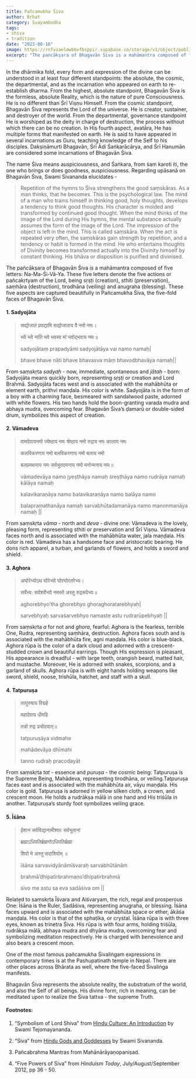 ```yaml
---
title: Pañcamukha Śiva
author: Bṛhat
category: Svayambodha
tags: 
- shiva
- tradition
date: "2023-08-16"
image: https://rnfvzaelmwbbvfbsppir.supabase.co/storage/v1/object/public/brhatwebsite/05dhiti/panchmukhashiva.webp
excerpt: "The pancākṣara of Bhagavān Śiva is a mahāmantra composed of five letters: Na-Ma-Śi-Vā-Ya. These five letters denote the five actions or pañca-kṛtyam of the Bhagvān Śiva: Sṛṣṭi (creation), Sthiti (preservation), Saṃhāra (destruction), Tirodhāna (veiling), Anugraha (blessing). These five aspects are captured beautifully in Pañcamukha Śiva, the five-fold faces of Bhagavān Śiva."
---
```


In the dhārmika fold, every form and expression of the divine can be understood in at least four different standpoints: the absolute, the cosmic, the departmental, and as the incarnation who appeared on earth to re-establish dharma. From the highest, absolute standpoint, Bhagavān Śiva is the formless, absolute Reality, which is the nature of pure Consciousness. He is no different than Śrī Viṣṇu Himself. From the cosmic standpoint, Bhagavān Śiva represents the Lord of the universe. He is creator, sustainer, and destroyer of the world. From the departmental, governance standpoint He is worshiped as the deity in charge of destruction, the process without which there can be no creation. In His fourth aspect, avatāra, He has multiple forms that manifested on earth. He is said to have appeared in several incarnations as Guru, teaching knowledge of the Self to his disciples. Dakṣiṇāmurti Bhagavān, Śrī Ādi Śaṅkarācārya, and Śrī Hanumān are considered some incarnations of Bhagavān Śiva. 

The name Śiva means auspiciousness, and Śaṅkara, from śam karoti iti, the one who brings or does goodness, auspiciousness. Regarding upāsanā on Bhagavān Śiva, Swami Sivananda elucidates - 

>Repetition of the hymns to Śiva strengthens the good saṃskāras. As a man thinks, that he becomes. This is the psychological law. The mind of a man who trains himself in thinking good, holy thoughts, develops a tendency to think good thoughts. His character is molded and transformed by continued good thought. When the mind thinks of the image of the Lord during His hymns, the mental substance actually assumes the form of the image of the Lord. The impression of the object is left in the mind. This is called saṃskāra. When the act is repeated very often, the saṃskāras gain strength by repetition, and a tendency or habit is formed in the mind. He who entertains thoughts of Divinity becomes transformed actually into the Divinity himself by constant thinking. His bhāva or disposition is purified and divinised.

The pañcākṣara of Bhagavān Śiva is a mahāmantra composed of five letters: Na-Ma-Śi-Vā-Ya. These five letters denote the five actions or pañcakṛtyam of the Lord, being sṛṣṭi (creation), sthiti (preservation), saṃhāra (destruction), tirodhāna (veiling) and anugraha (blessing). These five aspects are captured beautifully in Pañcamukha Śiva, the five-fold faces of Bhagavān Śiva.

#### 1. Sadyojāta

>सद्योजातं प्रपद्यामि सद्योजाताय वै नमो नमः।
>
>भवे भवे नाति भवे भवस्व मां भवोद्भवाय नमः॥
>
>sadyojātaṃ prapadyāmi sadyojātāya vai namo namaḥ|
>
>bhave bhave nāti bhave bhavasva māṃ bhavodbhavāya namaḥ||

From saṃskṛta _sadyaḥ_ - now, immediate, spontaneous and _jātaḥ_ - born: Sadyojāta means quickly born, representing sṛṣṭi or creation and Lord Brahmā. Sadyojāta faces west and is associated with the mahābhūta or element earth, prithvi maṇḍala. His color is white. Sadyojāta is in the form of a boy with a charming face, besmeared with sandalwood paste, adorned with white flowers. His two hands hold the boon-granting varada mudra and abhaya mudra, overcoming fear. Bhagavān Śiva’s ḍamarū or double-sided drum, symbolizes this aspect of creation.

#### 2. Vāmadeva

>वामदेवायनमो ज्येष्ठाय नमः श्रेष्ठाय नमो रुद्राय नमः कालाय नमः
>
>कलविकरणाय नमो बलविकरणाय नमो बलाय नमो
>
>बलप्रमथनाय नमः सर्वभूतदमनाय नमो मनोन्मनाय नमः॥
>
>vāmadevāya namo jyeṣṭhāya namaḥ śreṣṭhāya namo rudrāya namaḥ kālāya namaḥ
>
>kalavikaraṇāya namo balavikaraṇāya namo balāya namo
>
>balapramathanāya namaḥ sarvabhūtadamanāya namo manonmanāya namaḥ ||

From saṃskṛta _vāma_ - north and _deva_ - divine one: Vāmadeva is the lovely, pleasing form, representing sthiti or preservation and Śrī Viṣṇu. Vāmadeva faces north and is associated with the mahābhūta water, jala maṇḍala. His color is red. Vāmadeva has a handsome face and aristocratic bearing. He dons rich apparel, a turban, and garlands of flowers, and holds a sword and shield.

#### 3. Aghora

>अघोरेभ्योऽथ घोरेभ्यो घोरघोरतरेभ्यः।
>
>सर्वेभ्य: सर्वशर्वेभ्यो नमस्ते अस्तु रुद्ररूपेभ्यः॥
>
>aghorebhyo’tha ghorebhyo ghoraghoratarebhyaḥ|
>
>sarvebhyaḥ sarvaśarvebhyo namaste astu rudrarūpebhyaḥ ||

From saṃskṛta _a_ for not and _ghora_, fearful: Aghora is the fearless, terrible One, Rudra, representing saṃhāra, destruction. Aghora faces south and is associated with the mahābhūta fire, agni maṇḍala. His color is blue-black. Aghora rūpa is the color of a dark cloud and adorned with a crescent-studded crown and beautiful earrings. Though His expression is pleasant, His appearance is dreadful - with large teeth, orangish beard, matted hair, and mustache. Moreover, He is adorned with snakes, scorpions, and a garland of skulls. Aghora rūpa is with eight hands holding weapons like sword, shield, noose, trishūla, hatchet, and staff with a skull. 

#### 4. Tatpuruṣa

>तत्पुरुषाय विद्महे
>
>महादेवाय धीमहि
>
>तन्नो रुद्रः प्रचोदयात्॥
>
>tatpuruṣāya vidmahe
>
>mahādevāya dhīmahi
>
>tanno rudraḥ pracodayāt

From saṃskṛta _tat_ - essence and _puruṣa_ - the cosmic being: Tatpuruṣa is the Supreme Being, Mahādeva, representing tirodhāna, or veiling.Tatpuruṣa faces east and is associated with the mahābhūta air, vāyu maṇḍala. His color is gold. Tatpuruṣa is adorned in yellow silken cloth, a crown, and crescent moon. He holds a rudrākṣa mālā in one hand and His triśūla in another. Tatpuruṣa’s sturdy foot symbolizes veiling grace.

#### 5. Īśāna 

>ईशान सर्वविद्यानामीश्वरः सर्वभूतानां
>
>ब्रह्माऽधिपतिर्ब्रह्मणोऽधिपतिर्ब्रह्मा
>
>शिवो मे अस्तु सदाशिवोम् ॥
>
>īśāna sarvavidyānāmīśvaraḥ sarvabhūtānāṁ
>
>brahmā’dhipatirbrahmaṇo’dhipatirbrahmā
>
>śivo me astu sa eva sadāśiva om ||

Related to saṃskṛta Īśvara and Aiśvaryam, the rich, regal and prosperous One: Īśāna is the Ruler, Sadāśiva, representing anugraha, or blessing. Īśāna faces upward and is associated with the mahābhūta space or ether, ākāśa maṇḍala. His color is that of the sphaṭika, or crystal. Īśāna rūpa is with three eyes, known as trinetra Śiva. His rūpa is with four arms, holding triśūla, rudrākṣa mālā, abhaya mudra and dhyāna mudra, overcoming fear and symbolizing meditation respectively. He is charged with benevolence and also bears a crescent moon. 

One of the most famous pañcamukha Śivaliṅgam expressions in contemporary times is at the Pashupatinath temple in Nepal. There are other places across Bhārata as well, where the five-faced Śivaliṅga manifests. 

Bhagavān Śiva represents the absolute reality, the substratum of the world, and also the Self of all beings. His divine form, rich in meaning, can be meditated upon to realize the Śiva tattva - the supreme Truth.

#### Footnotes:

1. “Symbolism of Lord Shiva” from <span style="text-decoration:underline;">Hindu Culture: An Introduction</span> by Swami Tejomayananda. 

2. “Siva” from <span style="text-decoration:underline;">Hindu Gods and Goddesses</span> by Swami Sivananda.

3. Pañcabrahma Mantras from Mahānārāyaṇopaniṣad.

4. “Five Powers of Siva” from _Hinduism Today_, July/August/September 2012, pp 36 - 50. 
